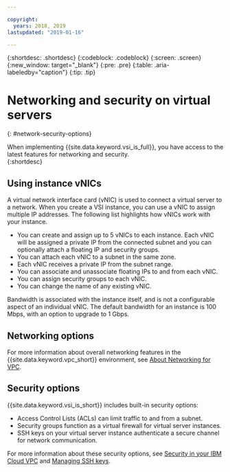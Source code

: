 ```yaml
---

copyright:
  years: 2018, 2019
lastupdated: "2019-01-16"

---
```


{:shortdesc: .shortdesc}
{:codeblock: .codeblock}
{:screen: .screen}
{:new_window: target="_blank"}
{:pre: .pre}
{:table: .aria-labeledby="caption"}
{:tip: .tip}

# Networking and security on virtual servers
{: #network-security-options}

When implementing {{site.data.keyword.vsi_is_full}}, you have access to the latest features for networking and security.  
{:shortdesc}

## Using instance vNICs
A virtual network interface card (vNIC) is used to connect a virtual server to a network. When you create a VSI instance, you can use a vNIC to assign multiple IP addresses. The following list highlights how vNICs work with your instance.

* You can create and assign up to 5 vNICs to each instance. Each vNIC will be assigned a private IP from the connected subnet and you can optionally attach a floating IP and security groups.
* You can attach each vNIC to a subnet in the same zone.
* Each vNIC receives a private IP from the subnet range.
* You can associate and unassociate floating IPs to and from each vNIC.
* You can assign security groups to each vNIC.
* You can change the name of any existing vNIC.

Bandwidth is associated with the instance itself, and is not a configurable aspect of an individual vNIC. The default bandwidth for an instance is 100 Mbps, with an option to upgrade to 1 Gbps.

## Networking options

For more information about overall networking features in the {{site.data.keyword.vpc_short}} environment, see [About Networking for VPC](/docs/infrastructure/vpc-network/about-network.html).

## Security options

{{site.data.keyword.vsi_is_short}} includes built-in security options:
* Access Control Lists (ACLs) can limit traffic to and from a subnet.
* Security groups function as a virtual firewall for virtual server instances.
* SSH keys on your virtual server instance authenticate a secure channel for network communication.

For more information about these security options, see [Security in your IBM Cloud VPC](/docs/infrastructure/vpc-network/vpc-security.html) and [Managing SSH keys](/docs/vsi-is/vsi_is_ssh_keys.html).
